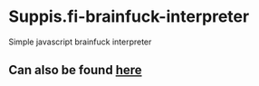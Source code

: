 # Suppis.fi-brainfuck-interpreter
Simple javascript brainfuck interpreter

## Can also be found [here](https://suppis.fi/brainfuck)
